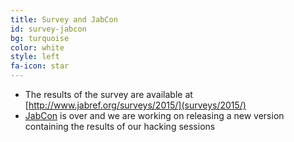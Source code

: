 ```yaml
---
title: Survey and JabCon
id: survey-jabcon
bg: turquoise
color: white
style: left
fa-icon: star
---
```


 * The results of the survey are available at [http://www.jabref.org/surveys/2015/](surveys/2015/)
 * [JabCon](http://jabcon.jabref.org/) is over and we are working on releasing a new version containing the results of our hacking sessions
